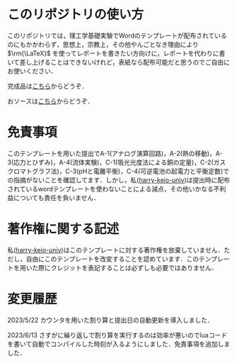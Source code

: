 # このリポジトリの使い方

このリポジトリでは，理工学基礎実験でWordのテンプレートが配布されているのにもかかわらず，思想上，宗教上，その他やんごとなき理由により $\rm{\LaTeX}$ を使ってレポートを書きたい方向けに，レポートを代わりに書いて差し上げることはできないけれど，表紙なら配布可能だと思うのでご自由にお使いください．

完成品は[こちら](https://github.com/harry-keio-univ/kisozi/blob/master/mytemp.pdf)からどうぞ．

おソースは[こちら](https://github.com/harry-keio-univ/kisozi/blob/master/mytemp.tex)からどうぞ．


# 免責事項

このテンプレートを用いた提出でA-1(アナログ演算回路)，A-2(熱の移動)，A-3(応力とひずみ)，A-4(流体実験)，C-1(吸光光度法による銅の定量)，C-2(ガスクロマトグラフ法)，C-3(pHと電離平衡)，C-4(可逆電池の起電力と平衡定数)での指摘がないことを確認してます．しかし，私([harry-keio-univ](https://github.com/harry-keio-univ))は提出時に配布されているwordテンプレートを使わないことによる減点，その他いかなる不利益についても責任を負いません．

# 著作権に関する記述

私([harry-keio-univ](https://github.com/harry-keio-univ))はこのテンプレートに対する著作権を放棄していません．ただし，自由にこのテンプレートを改変することを認めています．このテンプレートを用いた際にクレジットを表記することは必ずしも必要ではありません．
# 変更履歴

2023/5/22 カウンタを用いた割り算と提出日の自動更新を導入しました．

2023/6/13 さすがに繰り返しで割り算を実行するのは効率が悪いのでluaコードを書いて自動でコンパイルした時刻が入るようにしました．免責事項を追加しました．